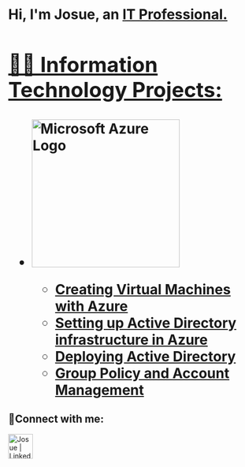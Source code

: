<h1>Hi, I'm Josue, an <a href="https://linkedin.com/in/josue-vazquez-tech">IT Professional.<//h1>



<h2>👨‍💻 Information Technology Projects:</h2>
 
- <summary><img width="300" alt="Microsoft Azure Logo" src="https://github.com/0xbythesecond/0xbythesecond/assets/23303634/4efd69b2-7308-40cb-b48d-5e726610d472"/>
  
  - [Creating Virtual Machines with Azure](https://github.com/JosueVazquezTech/Azure-VM-setup-)
  - [Setting up Active Directory infrastructure in Azure](https://github.com/JosueVazquezTech/ADsetup)
  - [Deploying Active Directory](https://github.com/JosueVazquezTech/AD-Installation-and-testing)
  - [Group Policy and Account Management](https://github.com/JosueVazquezTech/Group-Policy)

<h2>🤳Connect with me:</h2>



[<img alt="Josue | LinkedIn" width="50px" src="https://github.com/user-attachments/assets/8f843416-beaa-40f8-a76b-a9d20dca80c9" />][linkedin]


[linkedin]: https://linkedin.com/in/Josue-vazquez-tech
